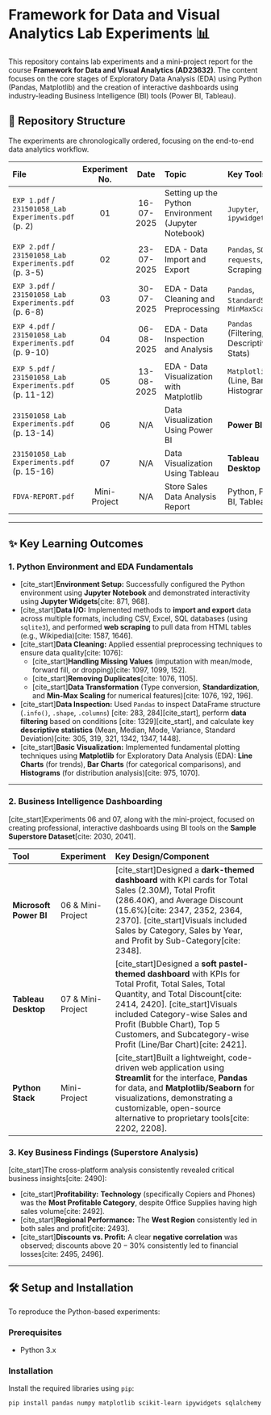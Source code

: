 # Framework for Data and Visual Analytics Lab Experiments 📊

This repository contains lab experiments and a mini-project report for the course **Framework for Data and Visual Analytics (AD23632)**. The content focuses on the core stages of Exploratory Data Analysis (EDA) using Python (Pandas, Matplotlib) and the creation of interactive dashboards using industry-leading Business Intelligence (BI) tools (Power BI, Tableau).

## 📁 Repository Structure

The experiments are chronologically ordered, focusing on the end-to-end data analytics workflow.

| File | Experiment No. | Date | Topic | Key Tools |
| :--- | :---: | :---: | :--- | :--- |
| `EXP 1.pdf` / `231501058_Lab Experiments.pdf` (p. 2) | 01 | 16-07-2025 | Setting up the Python Environment (Jupyter Notebook) | `Jupyter`, `ipywidgets` |
| `EXP 2.pdf` / `231501058_Lab Experiments.pdf` (p. 3-5) | 02 | 23-07-2025 | EDA - Data Import and Export | `Pandas`, `SQLite`, `requests`, Web Scraping |
| `EXP 3.pdf` / `231501058_Lab Experiments.pdf` (p. 6-8) | 03 | 30-07-2025 | EDA - Data Cleaning and Preprocessing | `Pandas`, `StandardScaler`, `MinMaxScaler` |
| `EXP 4.pdf` / `231501058_Lab Experiments.pdf` (p. 9-10) | 04 | 06-08-2025 | EDA - Data Inspection and Analysis | `Pandas` (Filtering, Descriptive Stats) |
| `EXP 5.pdf` / `231501058_Lab Experiments.pdf` (p. 11-12) | 05 | 13-08-2025 | EDA - Data Visualization with Matplotlib | `Matplotlib` (Line, Bar, Histograms) |
| `231501058_Lab Experiments.pdf` (p. 13-14) | 06 | N/A | Data Visualization Using Power BI | **Power BI** |
| `231501058_Lab Experiments.pdf` (p. 15-16) | 07 | N/A | Data Visualization Using Tableau | **Tableau Desktop** |
| `FDVA-REPORT.pdf` | Mini-Project | N/A | Store Sales Data Analysis Report | Python, Power BI, Tableau |

---

## ✨ Key Learning Outcomes

### 1. Python Environment and EDA Fundamentals

* [cite_start]**Environment Setup:** Successfully configured the Python environment using **Jupyter Notebook** and demonstrated interactivity using **Jupyter Widgets**[cite: 871, 968].
* [cite_start]**Data I/O:** Implemented methods to **import and export** data across multiple formats, including CSV, Excel, SQL databases (using `sqlite3`), and performed **web scraping** to pull data from HTML tables (e.g., Wikipedia)[cite: 1587, 1646].
* [cite_start]**Data Cleaning:** Applied essential preprocessing techniques to ensure data quality[cite: 1076]:
    * [cite_start]**Handling Missing Values** (imputation with mean/mode, forward fill, or dropping)[cite: 1097, 1099, 152].
    * [cite_start]**Removing Duplicates**[cite: 1076, 1105].
    * [cite_start]**Data Transformation** (Type conversion, **Standardization**, and **Min-Max Scaling** for numerical features)[cite: 1076, 192, 196].
* [cite_start]**Data Inspection:** Used `Pandas` to inspect DataFrame structure (`.info()`, `.shape`, `.columns`) [cite: 283, 284][cite_start], perform **data filtering** based on conditions [cite: 1329][cite_start], and calculate key **descriptive statistics** (Mean, Median, Mode, Variance, Standard Deviation)[cite: 305, 319, 321, 1342, 1347, 1448].
* [cite_start]**Basic Visualization:** Implemented fundamental plotting techniques using **Matplotlib** for Exploratory Data Analysis (EDA): **Line Charts** (for trends), **Bar Charts** (for categorical comparisons), and **Histograms** (for distribution analysis)[cite: 975, 1070].

---

### 2. Business Intelligence Dashboarding

[cite_start]Experiments 06 and 07, along with the mini-project, focused on creating professional, interactive dashboards using BI tools on the **Sample Superstore Dataset**[cite: 2030, 2041].

| Tool | Experiment | Key Design/Component |
| :--- | :--- | :--- |
| **Microsoft Power BI** | 06 & Mini-Project | [cite_start]Designed a **dark-themed dashboard** with KPI cards for Total Sales ($2.30M$), Total Profit ($286.40K$), and Average Discount ($15.6\%$)[cite: 2347, 2352, 2364, 2370]. [cite_start]Visuals included Sales by Category, Sales by Year, and Profit by Sub-Category[cite: 2348]. |
| **Tableau Desktop** | 07 & Mini-Project | [cite_start]Designed a **soft pastel-themed dashboard** with KPIs for Total Profit, Total Sales, Total Quantity, and Total Discount[cite: 2414, 2420]. [cite_start]Visuals included Category-wise Sales and Profit (Bubble Chart), Top 5 Customers, and Subcategory-wise Profit (Line/Bar Chart)[cite: 2421]. |
| **Python Stack** | Mini-Project | [cite_start]Built a lightweight, code-driven web application using **Streamlit** for the interface, **Pandas** for data, and **Matplotlib/Seaborn** for visualizations, demonstrating a customizable, open-source alternative to proprietary tools[cite: 2202, 2208]. |

### 3. Key Business Findings (Superstore Analysis)

[cite_start]The cross-platform analysis consistently revealed critical business insights[cite: 2490]:
* [cite_start]**Profitability:** **Technology** (specifically Copiers and Phones) was the **Most Profitable Category**, despite Office Supplies having high sales volume[cite: 2492].
* [cite_start]**Regional Performance:** The **West Region** consistently led in both sales and profit[cite: 2493].
* [cite_start]**Discounts vs. Profit:** A clear **negative correlation** was observed; discounts above $20-30\%$ consistently led to financial losses[cite: 2495, 2496].

---

## 🛠️ Setup and Installation

To reproduce the Python-based experiments:

### Prerequisites

* Python 3.x

### Installation

Install the required libraries using `pip`:

```bash
pip install pandas numpy matplotlib scikit-learn ipywidgets sqlalchemy requests openpyxl beautifulsoup4
